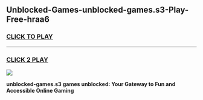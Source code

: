 
## Unblocked-Games-unblocked-games.s3-Play-Free-hraa6
<h3>
<a href="https://premium76.site?title=unblocked-games.s3&ref=15A">CLICK TO PLAY</a></h3>
<hr>

<h3>
<a href="https://premium76.site?title=unblocked-games.s3&ref=15A">CLICK 2 PLAY</a>
  
</h3>

<a href="https://premium76.site?title=unblocked-games.s3&ref=15A"><img src="https://clearcache.store/games.png"></a>


**unblocked-games.s3 games unblocked: Your Gateway to Fun and Accessible Online Gaming**
